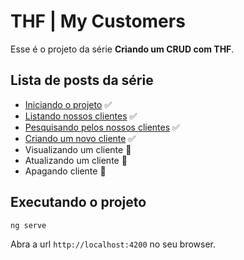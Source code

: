 # THF | My Customers

Esse é o projeto da série **Criando um CRUD com THF**.

## Lista de posts da série

- [Iniciando o projeto](https://medium.com/@jhosefmarks/criando-um-crud-com-thf-iniciando-o-projeto-2bb79138eea6) ✅
- [Listando nossos clientes](https://medium.com/@jhosefmarks/criando-um-crud-com-thf-listando-nossos-clientes-cfd80b9d8b00) ✅
- [Pesquisando pelos nossos clientes](https://medium.com/@jhosefmarks/criando-um-crud-com-thf-pesquisando-pelos-nossos-clientes-75d3d2ecbcc) ✅
- [Criando um novo cliente](https://medium.com/@jhosefmarks/criando-um-crud-com-thf-criando-um-novo-cliente-c0c519502e92) ✅
- Visualizando um cliente 📝
- Atualizando um cliente 📝
- Apagando cliente 📝

## Executando o projeto

`ng serve`

Abra a url `http://localhost:4200` no seu browser.
